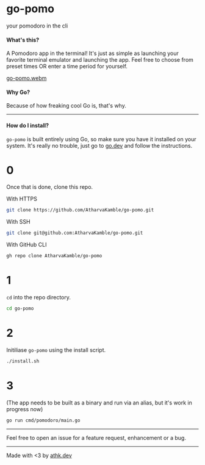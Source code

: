 # go-pomo

your pomodoro in the cli


#### What's this?

A Pomodoro app in the terminal! It's just as simple as launching your favorite terminal emulator and launching the app. Feel free to choose from preset times OR enter a time period for yourself. 

[go-pomo.webm](https://github.com/user-attachments/assets/77b1f046-aacc-4fd5-872c-7e4b21d28620)



#### Why Go?

Because of how freaking cool Go is, that's why.

___
#### How do I install?

`go-pomo` is built entirely using Go, so make sure you have it installed on your system. It's really no trouble, just go to [go.dev](https://go.dev) and follow the instructions.

# 0
Once that is done, clone this repo.

With HTTPS
```bash
git clone https://github.com/AtharvaKamble/go-pomo.git
```

With SSH
```bash
git clone git@github.com:AtharvaKamble/go-pomo.git
```

With GitHub CLI
```bash
gh repo clone AtharvaKamble/go-pomo
```

# 1
`cd` into the repo directory.

```bash
cd go-pomo
```

# 2
Initiliase `go-pomo` using the install script.

```bash
./install.sh
```

# 3
(The app needs to be built as a binary and run via an alias, but it's work in progress now)
```bash
go run cmd/pomodoro/main.go
```


___

Feel free to open an issue for a feature request, enhancement or a bug.
___
Made with <3 by [athk.dev](https://athk.dev)

